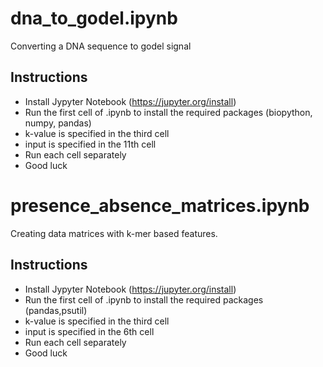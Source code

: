 # dna_to_godel.ipynb
Converting a DNA sequence to godel signal

## Instructions
- Install Jypyter Notebook (https://jupyter.org/install)
- Run the first cell of .ipynb to install the required packages (biopython, numpy, pandas)
- k-value is specified in the third cell
- input is specified in the 11th cell
- Run each cell separately
- Good luck

# presence_absence_matrices.ipynb
Creating data matrices with k-mer based features.

## Instructions
- Install Jypyter Notebook (https://jupyter.org/install)
- Run the first cell of .ipynb to install the required packages (pandas,psutil)
- k-value is specified in the third cell
- input is specified in the 6th cell
- Run each cell separately
- Good luck

